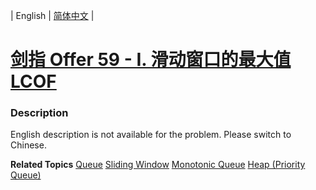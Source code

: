| English | [简体中文](README.md) |

# [剑指 Offer 59 - I. 滑动窗口的最大值 LCOF](https://leetcode-cn.com/problems/hua-dong-chuang-kou-de-zui-da-zhi-lcof)
 ### Description
<p>English description is not available for the problem. Please switch to Chinese.</p>

**Related Topics**  [Queue](https://leetcode-cn.com/tag/queue) [Sliding Window](https://leetcode-cn.com/tag/sliding-window) [Monotonic Queue](https://leetcode-cn.com/tag/monotonic-queue) [Heap (Priority Queue)](https://leetcode-cn.com/tag/heap-priority-queue) 
